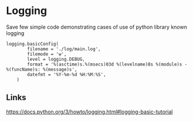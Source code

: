 # Logging

Save few simple code demonstrating cases of use of python library known logging

    logging.basicConfig(
            filename = './log/main.log',
            filemode = 'w',
            level = logging.DEBUG,
            format = '%(asctime)s.%(msecs)03d %(levelname)8s %(module)s - %(funcName)s: %(message)s',
            datefmt = '%Y-%m-%d %H:%M:%S',
        ) 

## Links

https://docs.python.org/3/howto/logging.html#logging-basic-tutorial
